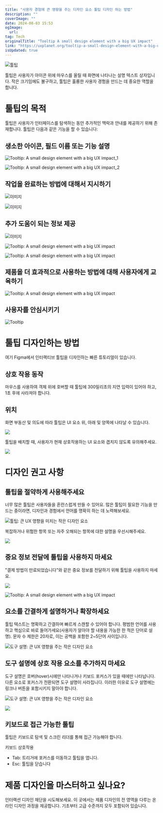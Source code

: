 ```yaml
---
title: "사용자 경험에 큰 영향을 주는 디자인 요소 툴팁 디자인 하는 방법"
description: ""
coverImage: ""
date: 2024-08-03 15:53
ogImage: 
  url: 
tag: Tech
originalTitle: "Tooltip A small design element with a big UX impact"
link: "https://uxplanet.org/tooltip-a-small-design-element-with-a-big-ux-impact-e12f4ecec419"
isUpdated: true
---
```






![툴팁](/assets/img/Tooltip:-A-small-design-element-with-a-big-UX-impact_0.png)

툴팁은 사용자가 아이콘 위에 마우스를 올릴 때 화면에 나타나는 설명 텍스트 상자입니다. 작은 크기임에도 불구하고, 툴팁은 훌륭한 사용자 경험을 만드는 데 중요한 역할을 합니다.

# 툴팁의 목적

툴팁은 사용자가 인터페이스를 탐색하는 동안 추가적인 맥락과 안내를 제공하기 위해 존재합니다. 툴팁은 다음과 같은 기능을 할 수 있습니다:

<div class="content-ad"></div>

## 생소한 아이콘, 필드 이름 또는 기능 설명

![Tooltip: A small design element with a big UX impact_1](/assets/img/Tooltip:-A-small-design-element-with-a-big-UX-impact_1.png)

![Tooltip: A small design element with a big UX impact_2](/assets/img/Tooltip:-A-small-design-element-with-a-big-UX-impact_2.png)

## 작업을 완료하는 방법에 대해서 지시하기

<div class="content-ad"></div>

![이미지](/assets/img/Tooltip:-A-small-design-element-with-a-big-UX-impact_3.png)

![이미지](/assets/img/Tooltip:-A-small-design-element-with-a-big-UX-impact_4.png)

## 추가 도움이 되는 정보 제공

![이미지](/assets/img/Tooltip:-A-small-design-element-with-a-big-UX-impact_5.png)

<div class="content-ad"></div>

![Tooltip: A small design element with a big UX impact](/assets/img/Tooltip:-A-small-design-element-with-a-big-UX-impact_6.png)

![Tooltip: A small design element with a big UX impact](/assets/img/Tooltip:-A-small-design-element-with-a-big-UX-impact_7.png)

## 제품을 더 효과적으로 사용하는 방법에 대해 사용자에게 교육하기

![Tooltip: A small design element with a big UX impact](/assets/img/Tooltip:-A-small-design-element-with-a-big-UX-impact_8.png)

<div class="content-ad"></div>

## 사용자를 안심시키기

![Tooltip](/assets/img/Tooltip:-A-small-design-element-with-a-big-UX-impact_9.png)

# 툴팁 디자인하는 방법

여기 Figma에서 인터랙티브 툴팁을 디자인하는 빠른 튜토리얼이 있습니다.

<div class="content-ad"></div>

## 상호 작용 동작

마우스를 사용하여 객체 위에 호버할 때 툴팁에 300밀리초의 지연 입력이 있어야 하고, 1초 후에 사라져야 합니다.

## 위치

화면 부동산 및 의도에 따라 툴팁은 UI 요소 위, 아래 및 양쪽에 나타날 수 있습니다.

<div class="content-ad"></div>

<img src="/assets/img/Tooltip:-A-small-design-element-with-a-big-UX-impact_10.png" />

툴팁을 배치할 때, 사용자가 현재 상호작용하는 UI 요소와 겹치지 않도록 유의해주세요.

<img src="/assets/img/Tooltip:-A-small-design-element-with-a-big-UX-impact_11.png" />

# 디자인 권고 사항

<div class="content-ad"></div>

## 툴팁을 절약하게 사용해주세요

너무 많은 툴팁은 사용자들을 혼란스럽게 만들 수 있어요. 많은 툴팁이 필요한 기능을 만드는 중이라면, 디자인과 경험에서 언어를 명확히 하는 데 노력해보세요.

![툴팁: 큰 UX 영향을 미치는 작은 디자인 요소](/assets/img/Tooltip:-A-small-design-element-with-a-big-UX-impact_12.png)

복잡하거나 위험한 항목 또는 자주 오해되는 항목에 대한 설명을 우선시해주세요.

<div class="content-ad"></div>

<img src="/assets/img/Tooltip:-A-small-design-element-with-a-big-UX-impact_13.png" />

## 중요 정보 전달에 툴팁을 사용하지 마세요

"결제 방법이 만료되었습니다"와 같은 중요 정보를 전달하기 위해 툴팁을 사용하지 마세요.

<img src="/assets/img/Tooltip:-A-small-design-element-with-a-big-UX-impact_14.png" />

<div class="content-ad"></div>

![Tooltip: A small design element with a big UX impact](/assets/img/Tooltip:-A-small-design-element-with-a-big-UX-impact_15.png)

## 요소를 간결하게 설명하거나 확장하세요

툴팁 텍스트는 명확하고 간결하며 빠르게 스캔할 수 있어야 합니다. 평범한 언어를 사용하고 핵심으로 바로 들어가세요(사용자가 알아야 할 내용을 가능한 한 적은 단어로 설명). 문자 수 제한은 20자로, 이는 공백을 포함한 2~5단어 사이입니다.

<div class="content-ad"></div>

![도구 설명: 큰 UX 영향을 주는 작은 디자인 요소](/assets/img/Tooltip:-A-small-design-element-with-a-big-UX-impact_16.png)

## 도구 설명에 상호 작용 요소를 추가하지 마세요

도구 설명은 호버(hover)시에만 나타나거나 키보드 포커스가 있을 때에만 나타납니다. 다른 요소로 포커스가 전환되면 도구 설명이 사라집니다. 이러한 이유로 도구 설명에는 링크나 버튼을 포함시키지 말아야 합니다.

![도구 설명: 큰 UX 영향을 주는 작은 디자인 요소](/assets/img/Tooltip:-A-small-design-element-with-a-big-UX-impact_17.png)

<div class="content-ad"></div>

<img src="/assets/img/Tooltip:-A-small-design-element-with-a-big-UX-impact_18.png" />

## 키보드로 접근 가능한 툴팁

툴팁은 키보드로 탐색 및 스크린 리더를 통해 접근 가능해야 합니다.

키보드 상호작용

<div class="content-ad"></div>

- Tab: 트리거에 포커스를 이동하고 툴팁을 엽니다.
- Esc: 툴팁을 닫습니다

# 제품 디자인을 마스터하고 싶나요?

인터랙션 디자인 재단을 시도해보세요. 이 곳에서는 제품 디자인의 전 영역을 다루는 온라인 디자인 과정을 제공합니다. 기초부터 고급 수준까지 모두 포함되어 있습니다.
